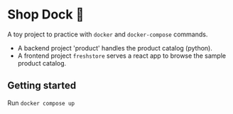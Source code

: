 #  Shop Dock 🐙

A toy project to practice with `docker` and `docker-compose` commands.

- A backend project 'product' handles the product catalog (python).
- A frontend project `freshstore` serves a react app to browse the sample product catalog.


## Getting started

Run `docker compose up`